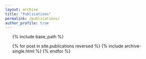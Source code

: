 ```yaml
---
layout: archive
title: "Publications"
permalink: /publications/
author_profile: true
---
```




<ul>{% include base_path %}

{% for post in site.publications reversed %}
  {% include archive-single.html %}
{% endfor %}</ul>
